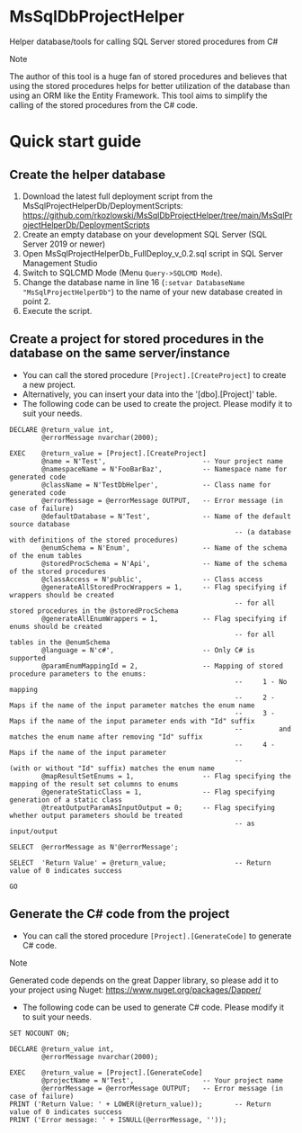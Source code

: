 # MsSqlDbProjectHelper
Helper database/tools for calling SQL Server stored procedures from C#
> [!NOTE]
> The author of this tool is a huge fan of stored procedures and believes that using the stored procedures helps for better utilization of the database than using an ORM like the Entity Framework.
> This tool aims to simplify the calling of the stored procedures from the C# code.

# Quick start guide

## Create the helper database
1. Download the latest full deployment script from the MsSqlProjectHelperDb/DeploymentScripts:
  https://github.com/rkozlowski/MsSqlDbProjectHelper/tree/main/MsSqlProjectHelperDb/DeploymentScripts
2. Create an empty database on your development SQL Server (SQL Server 2019 or newer)
3. Open MsSqlProjectHelperDb_FullDeploy_v_0.2.sql script in SQL Server Management Studio
4. Switch to SQLCMD Mode (Menu `Query->SQLCMD Mode`).
5. Change the database name in line 16 (`:setvar DatabaseName "MsSqlProjectHelperDb"`) to the name of your new database created in point 2.
6. Execute the script.

## Create a project for stored procedures in the database on the same server/instance
- You can call the stored procedure `[Project].[CreateProject]` to create a new project.
- Alternatively, you can insert your data into the '[dbo].[Project]' table.
- The following code can be used to create the project. Please modify it to suit your needs.
```TSQL
DECLARE	@return_value int,
		@errorMessage nvarchar(2000);

EXEC	@return_value = [Project].[CreateProject]
		@name = N'Test',                        -- Your project name
		@namespaceName = N'FooBarBaz',          -- Namespace name for generated code
		@className = N'TestDbHelper',           -- Class name for generated code
		@errorMessage = @errorMessage OUTPUT,   -- Error message (in case of failure)
		@defaultDatabase = N'Test',             -- Name of the default source database
                                                        -- (a database with definitions of the stored procedures)
		@enumSchema = N'Enum',                  -- Name of the schema of the enum tables
		@storedProcSchema = N'Api',             -- Name of the schema of the stored procedures
		@classAccess = N'public',               -- Class access
		@generateAllStoredProcWrappers = 1,     -- Flag specifying if wrappers should be created
                                                        -- for all stored procedures in the @storedProcSchema
		@generateAllEnumWrappers = 1,           -- Flag specifying if enums should be created
                                                        -- for all tables in the @enumSchema
		@language = N'c#',                      -- Only C# is supported
		@paramEnumMappingId = 2,                -- Mapping of stored procedure parameters to the enums:
                                                        --     1 - No mapping
                                                        --     2 - Maps if the name of the input parameter matches the enum name
                                                        --     3 - Maps if the name of the input parameter ends with "Id" suffix
                                                        --         and matches the enum name after removing "Id" suffix
                                                        --     4 - Maps if the name of the input parameter
                                                        --         (with or without "Id" suffix) matches the enum name
		@mapResultSetEnums = 1,                 -- Flag specifying the mapping of the result set columns to enums
		@generateStaticClass = 1,               -- Flag specifying generation of a static class
		@treatOutputParamAsInputOutput = 0;     -- Flag specifying whether output parameters should be treated
                                                        -- as input/output

SELECT	@errorMessage as N'@errorMessage';

SELECT	'Return Value' = @return_value;                 -- Return value of 0 indicates success

GO
```
## Generate the C# code from the project
- You can call the stored procedure `[Project].[GenerateCode]` to generate C# code.
> [!NOTE]
> Generated code depends on the great Dapper library, so please add it to your project using Nuget:
> https://www.nuget.org/packages/Dapper/
- The following code can be used to generate C# code. Please modify it to suit your needs.
```TSQL
SET NOCOUNT ON;

DECLARE	@return_value int,
		@errorMessage nvarchar(2000);

EXEC	@return_value = [Project].[GenerateCode]
		@projectName = N'Test',                 -- Your project name
		@errorMessage = @errorMessage OUTPUT;   -- Error message (in case of failure)
PRINT ('Return Value: ' + LOWER(@return_value));        -- Return value of 0 indicates success
PRINT ('Error message: ' + ISNULL(@errorMessage, ''));  
```

